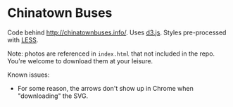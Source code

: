 Chinatown Buses
=====

Code behind http://chinatownbuses.info/.  Uses [d3.js](http://d3js.org/).  Styles pre-processed with [LESS](http://lesscss.org/).  

Note: photos are referenced in `index.html` that not included in the repo.  You're welcome to download them at your leisure.

Known issues:
* For some reason, the arrows don't show up in Chrome when "downloading" the SVG.